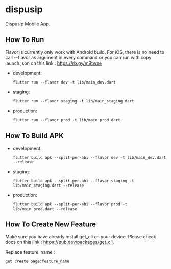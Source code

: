 # dispusip

Dispusip Mobile App.

## How To Run

Flavor is currently only work with Android build. For iOS, there is no need to call --flavor as argument in every command or you can run with copy launch.json on this link : https://rb.gy/m9twze

- development:
  ```
  flutter run --flavor dev -t lib/main_dev.dart
  ```

- staging:
  ```
  flutter run --flavor staging -t lib/main_staging.dart
  ```

- production:
  ```
  flutter run --flavor prod -t lib/main_prod.dart
  ```

## How To Build APK

- development:
  ```
  flutter build apk --split-per-abi --flavor dev -t lib/main_dev.dart --release
  ```

- staging:
  ```
  flutter build apk --split-per-abi --flavor staging -t lib/main_staging.dart --release
  ```

- production:
  ```
  flutter build apk --split-per-abi --flavor prod -t lib/main_prod.dart --release
  ```

## How To Create New Feature

Make sure you have already install get_cli on your device. Please check docs on this link : https://pub.dev/packages/get_cli.

Replace feature_name :
  ```
  get create page:feature_name
  ```